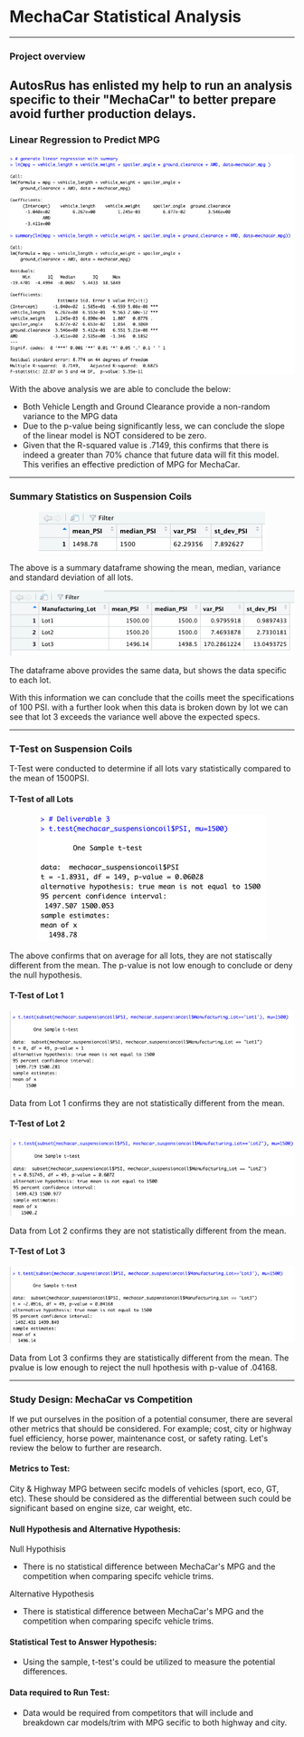 # MechaCar Statistical Analysis
----
### Project overview

AutosRus has enlisted my help to run an analysis specific to their "MechaCar" to better prepare avoid further production delays.
---- 
### Linear Regression to Predict MPG

<p align="center">
  <img src="https://github.com/KEGANCP/MechaCar_Statistical_Analysis/blob/main/Images/Linear_Regression_Summary.png" alt="LRSummary"/>
</p>

With the above analysis we are able to conclude the below:
- Both Vehicle Length and Ground Clearance provide a non-random variance to the MPG data
- Due to the p-value being significantly less, we can conclude the slope of the linear model is NOT considered to be zero.
- Given that the R-squared value is .7149, this confirms that there is indeed a greater than 70% chance that future data will fit this model. This verifies an effective prediction of MPG for MechaCar.


----
### Summary Statistics on Suspension Coils

<p align="center">
  <img src="https://github.com/KEGANCP/MechaCar_Statistical_Analysis/blob/main/Images/Mean_Med_Var_SD.png" alt="total_Summary_mean_Med_Var_SD"/>
</p>

The above is a summary dataframe showing the mean, median, variance and standard deviation of all lots.

<p align="center">
  <img src="https://github.com/KEGANCP/MechaCar_Statistical_Analysis/blob/main/Images/Lot_summary.png" alt="Lot_summary"/>
</p>

The dataframe above provides the same data, but shows the data specific to each lot.


With this information we can conclude that the coills meet the specifications of 100 PSI. with a further look when this data is broken down by lot we can see that lot 3 exceeds the variance well above the expected specs.


----
### T-Test on Suspension Coils

T-Test were conducted to determine if all lots vary statistically compared to the mean of 1500PSI.

#### T-Test of all Lots
<p align="center">
  <img src="https://github.com/KEGANCP/MechaCar_Statistical_Analysis/blob/main/Images/Total_Tst.png" alt="test_sum"/>
</p>
The above confirms that on average for all lots, they are not statiscally different from the mean. The p-value is not low enough to conclude or deny the null hypothesis. 

#### T-Test of Lot 1
<p align="center">
  <img src="https://github.com/KEGANCP/MechaCar_Statistical_Analysis/blob/main/Images/Lot1.png" alt="Lot1"/>
</p>
Data from Lot 1 confirms they are not statistically different from the mean.

#### T-Test of Lot 2
<p align="center">
  <img src="https://github.com/KEGANCP/MechaCar_Statistical_Analysis/blob/main/Images/Lot2.png" alt="Lot2"/>
</p>
Data from Lot 2 confirms they are not statistically different from the mean.

#### T-Test of Lot 3
<p align="center">
  <img src="https://github.com/KEGANCP/MechaCar_Statistical_Analysis/blob/main/Images/Lot3.png" alt="Lot3"/>
</p>
Data from Lot 3 confirms they are statistically different from the mean. The pvalue is low enough to reject the null hpothesis with p-value of .04168.

----
### Study Design: MechaCar vs Competition
If we put ourselves in the position of a potential consumer, there are several other metrics that should be considered. For example; cost, city or highway fuel efficiency, horse power, maintenance cost, or safety rating. Let's review the below to further are research.

#### Metrics to Test:
City & Highway MPG between secifc models of vehicles (sport, eco, GT, etc). These should be considered as the differential between such could be significant based on engine size, car weight, etc.
#### Null Hypothesis and Alternative Hypothesis:
Null Hypothisis
- There is no statistical difference between MechaCar's MPG and the competition when comparing specifc vehicle trims.

Alternative Hypothesis
- There is statistical difference between MechaCar's MPG and the competition when comparing specifc vehicle trims.
#### Statistical Test to Answer Hypothesis:
- Using the sample, t-test's could be utilized to measure the potential differences.
#### Data required to Run Test:
- Data would be required from competitors that will include and breakdown car models/trim with MPG secific to both highway and city.
